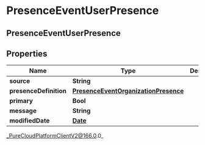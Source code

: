 # PresenceEventUserPresence

## PresenceEventUserPresence

## Properties

|Name | Type | Description | Notes|
|------------ | ------------- | ------------- | -------------|
| **source** | **String** |  | [optional] |
| **presenceDefinition** | [**PresenceEventOrganizationPresence**](PresenceEventOrganizationPresence) |  | [optional] |
| **primary** | **Bool** |  | [optional] |
| **message** | **String** |  | [optional] |
| **modifiedDate** | [**Date**](Date) |  | [optional] |



_PureCloudPlatformClientV2@166.0.0_
